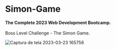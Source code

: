 # Simon-Game
<strong>The Complete 2023 Web Development Bootcamp.</strong> <br> <br> Boss Level Challenge - The Simon Game.  

![Captura de tela 2023-03-23 165756](https://user-images.githubusercontent.com/54047572/227338532-6c0441ea-b3d5-4da3-8439-e216d2b91807.png)
